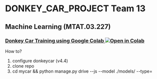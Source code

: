 # DONKEY_CAR_PROJECT Team 13

## Machine Learning (MTAT.03.227)

### [Donkey Car Training using Google Colab ![Open in Colab](https://colab.research.google.com/assets/colab-badge.svg)](https://colab.research.google.com/drive/1BUEjINFnbDktIAJh1jPNPs8jtL_WKt-M?usp=sharing)

How to?

1. configure donkeycar (v4.4)
2. clone repo
3. cd mycar && python manage.py drive --js --model ./models/<model name> --type=<model type>
